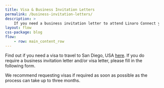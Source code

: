 ```yaml
---
title: Visa & Business Invitation Letters
permalink: /business-invitation-letters/
description: >
    If you need a business invitation letter to attend Linaro Connect you can find the details here.
layout: flow
css-package: blog
flow:
    - row: main_content_row
---
```

Find out if you need a visa to travel to San Diego, USA [here](https://travel.state.gov/content/travel/en/us-visas/visa-information-resources/wizard.html). If you do require a business invitation letter and/or visa
letter, please fill in the following form.

We recommend requesting visas if required as soon as possible as the process can take up to three months.

<div class="cognito">
    <script src="https://services.cognitoforms.com/s/KvRQmIn2dku6k6gGP711jw"></script>
    <script>Cognito.load("forms", { id: "16" });</script>
</div>
